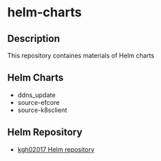# helm-charts
## Description

This repository containes materials of Helm charts

## Helm Charts

- ddns_update
- source-efcore
- source-k8sclient

## Helm Repository

- [kgh02017 Helm repository](https://kgh02017.github.io/helm-charts)